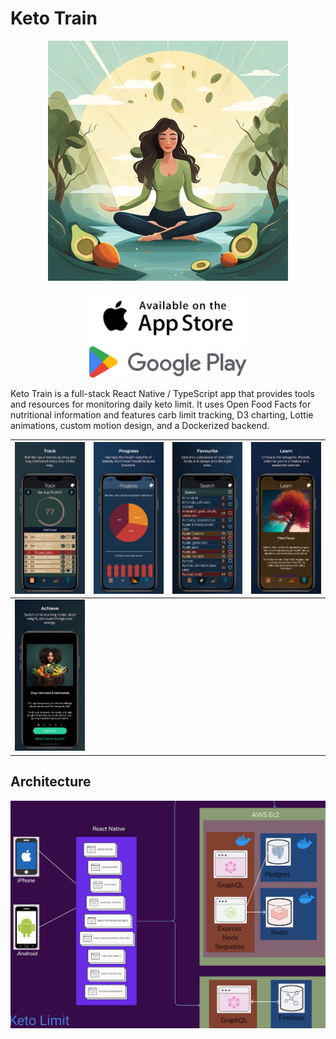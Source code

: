 # Keto Train

<div align="center">

![Keto Train Logo](/img/01_Logo_Keto_Train.jpeg)

</div>

<div align="center">

<a href="https://apps.apple.com/us/app/keto-train/id6463052792"><img src="/img/app-store-available-on-the.svg" width="50%"></a>
<a href="https://play.google.com/store/apps/developer?id=Buachaill+Maith"><img src="/img/Google_Play_2022_logo.svg" width="50%"></a>

</div>

Keto Train is a full-stack React Native / TypeScript app that provides tools and resources for monitoring daily keto limit. It uses Open Food Facts for nutritional information and features carb limit tracking, D3 charting, Lottie animations, custom motion design, and a Dockerized backend.

| ![Image 1](/img/projects/KL_1_Track_iPhone_13.jpeg) | ![Image 2](/img/projects/KL_2_Progress_iPhone_13.jpeg) | ![Image 3](/img/projects/KL_3_Favourite_iPhone_13.jpeg) | ![Image 4](/img/projects/KL_4_Learn_iPhone_13.jpeg) |
|:---:|:---:|:---:|:---:|
| ![Image 5](/img/projects/KL_5_Achieve_iPhone_13.jpeg) |

## Architecture
![Keto Train Architecture](/img/presentation/027slide_KetoLimitRepalce.jpeg)

